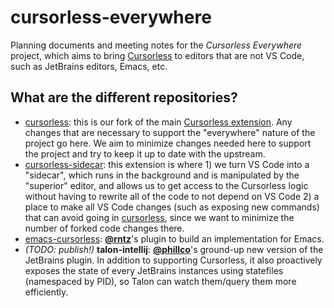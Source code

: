 # cursorless-everywhere

Planning documents and meeting notes for the _Cursorless Everywhere_ project, which aims to bring [Cursorless](https://github.com/cursorless-dev/cursorless) to editors that are not VS Code, such as JetBrains editors, Emacs, etc.

## What are the different repositories?

- [cursorless](https://github.com/phillco/cursorless): this is our 
  fork of the main [Cursorless extension](https://github.com/cursorless-dev/cursorless).
  Any changes that are necessary to support the "everywhere" nature of the project
  go here. We aim to minimize changes needed here to support the project and try
  to keep it up to date with the upstream.
- [cursorless-sidecar](https://github.com/phillco/cursorless-sidecar): this 
  extension is where 1) we turn VS Code into a "sidecar", which runs in the 
  background and is manipulated by the "superior" editor, and allows us to get access to the Cursorless 
  logic without having to rewrite all of the code to not depend on VS Code 2) 
  a place to make all VS Code changes (such as exposing new commands) that 
  can avoid going in [cursorless](https://github.com/phillco/cursorless), 
  since we want to minimize the number of forked code changes there.
- [emacs-cursorless](https://github.com/rntz/emacs-cursorless): **[@rntz](https://github.com/rntz/)**'s 
  plugin to build an implementation for Emacs.
- _(TODO: publish!)_ **talon-intellij**: **[@phillco](https://github.com/phillco)**'s ground-up new version of the JetBrains 
  plugin. In addition to supporting Cursorless, it also proactively exposes 
  the state of every JetBrains instances using statefiles (namespaced by PID), 
  so Talon can watch them/query them more efficiently.
